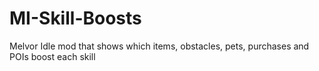 # MI-Skill-Boosts
Melvor Idle mod that shows which items, obstacles, pets, purchases and POIs boost each skill
